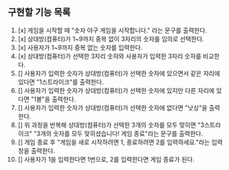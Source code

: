 ## 구현할 기능 목록

1. [x] 게임을 시작할 때 "숫자 야구 게임을 시작합니다." 라는 문구를 출력한다.
2. [x] 상대방(컴퓨터)가 1~9까지 중복 없이 3자리의 숫자를 임의로 선택한다.
3. [x] 사용자가 1~9까지 중복 없는 숫자를 입력한다.
4. [x] 상대방(컴퓨터)가 선택한 3자리 숫자와 사용자가 입력한 3자리 숫자를 비교한다.
5. [] 사용자가 입력한 숫자가 상대방(컴퓨터)가 선택한 숫자에 있으면서 같은 자리에 있다면 "1스트라이크"를 출력한다.
6. [] 사용자가 입력한 숫자가 상대방(컴퓨터)가 선택한 숫자에 있지만 다른 자리에 있다면 "1볼"을 출력한다.
7. [] 사용자가 입력한 숫자가 상대방(컴퓨터)가 선택한 숫자에 없다면 "낫싱"을 출력한다.
8. [] 위 과정을 반복해 상대방(컴퓨터)가 선택한 3개의 숫자를 모두 맞히면 "3스트라이크" "3개의 숫자를 모두 맞히셨습니다! 게임 종료"라는 문구를 출력한다.
9. [] 게임 종료 후 "게임을 새로 시작하려면 1, 종료하려면 2를 입력하세요."라는 입력창을 출력한다.
10. [] 사용자가 1을 입력한다면 1번으로, 2를 입력한다면 게임 종료가 된다.
